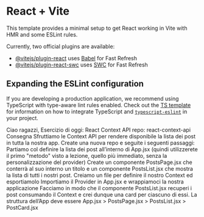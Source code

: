 # React + Vite

This template provides a minimal setup to get React working in Vite with HMR and some ESLint rules.

Currently, two official plugins are available:

- [@vitejs/plugin-react](https://github.com/vitejs/vite-plugin-react/blob/main/packages/plugin-react) uses [Babel](https://babeljs.io/) for Fast Refresh
- [@vitejs/plugin-react-swc](https://github.com/vitejs/vite-plugin-react/blob/main/packages/plugin-react-swc) uses [SWC](https://swc.rs/) for Fast Refresh

## Expanding the ESLint configuration

If you are developing a production application, we recommend using TypeScript with type-aware lint rules enabled. Check out the [TS template](https://github.com/vitejs/vite/tree/main/packages/create-vite/template-react-ts) for information on how to integrate TypeScript and [`typescript-eslint`](https://typescript-eslint.io) in your project.

Ciao ragazzi,
Esercizio di oggi: React Context API
repo: react-context-api
Consegna
Sfruttiamo le Context API per rendere disponibile la lista dei post in tutta la nostra app.
Create una nuova repo e seguite i seguenti passaggi:
Partiamo col definire la lista dei post all’interno di App.jsx (quindi utilizzerete il primo "metodo" visto a lezione, quello più immediato, senza la personalizzazione del provider)
Create un componente PostsPage.jsx che conterrà al suo interno un titolo e un componente PostsList.jsx che mostra la lista di tutti i nostri post.
Creiamo un file per definire il nostro Context ed esportiamolo
Importiamo il Provider in App.jsx e wrappiamoci la nostra applicazione
Facciamo in modo che il componente PostsList.jsx recuperi i post consumando il Context e crei dunque una card per ciascuno di essi.
La struttura dell’App deve essere
App.jsx > PostsPage.jsx > PostsList.jsx > PostCard.jsx